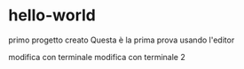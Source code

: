 # hello-world
primo progetto creato
Questa è la prima prova usando l'editor   

modifica con terminale
modifica con terminale 2

